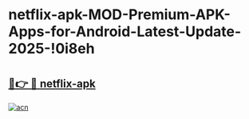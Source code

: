 # netflix-apk-MOD-Premium-APK-Apps-for-Android-Latest-Update-2025-!0i8eh

# <h2><a href="https://3s2qo9.esa.edu.pl?title=netflix-apk&ref=0i8eh">🔗👉 🔴 netflix-apk</a></h2>

[![acn](https://github.com/user-attachments/assets/0f9c940e-d8b0-45ae-aac7-cd30a18b3e1c)](https://3s2qo9.esa.edu.pl?title=netflix-apk&ref=0i8eh)

